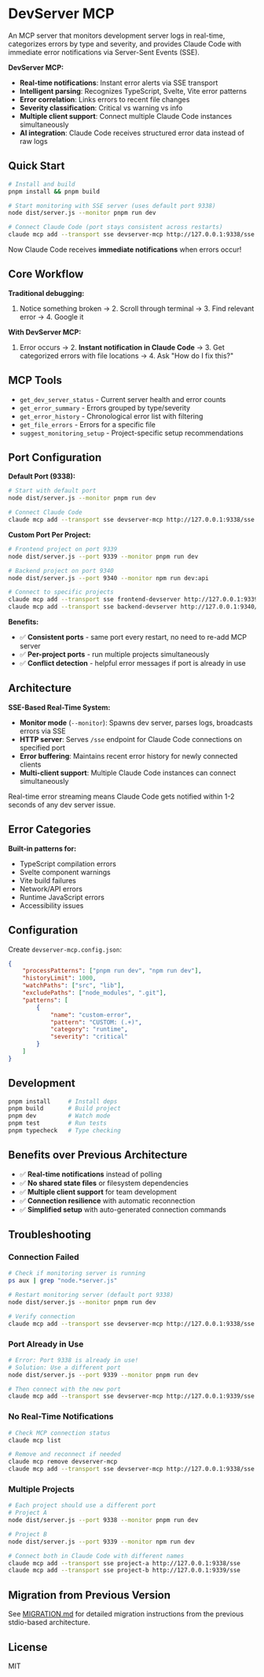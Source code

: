 # DevServer MCP

An MCP server that monitors development server logs in real-time, categorizes errors by type and severity, and provides Claude Code with immediate error notifications via Server-Sent Events (SSE).

**DevServer MCP:**

-   **Real-time notifications**: Instant error alerts via SSE transport
-   **Intelligent parsing**: Recognizes TypeScript, Svelte, Vite error patterns
-   **Error correlation**: Links errors to recent file changes
-   **Severity classification**: Critical vs warning vs info
-   **Multiple client support**: Connect multiple Claude Code instances simultaneously
-   **AI integration**: Claude Code receives structured error data instead of raw logs

## Quick Start

```bash
# Install and build
pnpm install && pnpm build

# Start monitoring with SSE server (uses default port 9338)
node dist/server.js --monitor pnpm run dev

# Connect Claude Code (port stays consistent across restarts)
claude mcp add --transport sse devserver-mcp http://127.0.0.1:9338/sse
```

Now Claude Code receives **immediate notifications** when errors occur!

## Core Workflow

**Traditional debugging:**

1. Notice something broken → 2. Scroll through terminal → 3. Find relevant error → 4. Google it

**With DevServer MCP:**

1. Error occurs → 2. **Instant notification in Claude Code** → 3. Get categorized errors with file locations → 4. Ask "How do I fix this?"

## MCP Tools

-   `get_dev_server_status` - Current server health and error counts
-   `get_error_summary` - Errors grouped by type/severity
-   `get_error_history` - Chronological error list with filtering
-   `get_file_errors` - Errors for a specific file
-   `suggest_monitoring_setup` - Project-specific setup recommendations

## Port Configuration

**Default Port (9338):**
```bash
# Start with default port
node dist/server.js --monitor pnpm run dev

# Connect Claude Code  
claude mcp add --transport sse devserver-mcp http://127.0.0.1:9338/sse
```

**Custom Port Per Project:**
```bash
# Frontend project on port 9339
node dist/server.js --port 9339 --monitor pnpm run dev

# Backend project on port 9340  
node dist/server.js --port 9340 --monitor npm run dev:api

# Connect to specific projects
claude mcp add --transport sse frontend-devserver http://127.0.0.1:9339/sse
claude mcp add --transport sse backend-devserver http://127.0.0.1:9340/sse
```

**Benefits:**
- ✅ **Consistent ports** - same port every restart, no need to re-add MCP server
- ✅ **Per-project ports** - run multiple projects simultaneously  
- ✅ **Conflict detection** - helpful error messages if port is already in use

## Architecture

**SSE-Based Real-Time System:**

-   **Monitor mode** (`--monitor`): Spawns dev server, parses logs, broadcasts errors via SSE
-   **HTTP server**: Serves `/sse` endpoint for Claude Code connections on specified port
-   **Error buffering**: Maintains recent error history for newly connected clients
-   **Multi-client support**: Multiple Claude Code instances can connect simultaneously

Real-time error streaming means Claude Code gets notified within 1-2 seconds of any dev server issue.

## Error Categories

**Built-in patterns for:**

-   TypeScript compilation errors
-   Svelte component warnings
-   Vite build failures
-   Network/API errors
-   Runtime JavaScript errors
-   Accessibility issues

## Configuration

Create `devserver-mcp.config.json`:

```json
{
    "processPatterns": ["pnpm run dev", "npm run dev"],
    "historyLimit": 1000,
    "watchPaths": ["src", "lib"],
    "excludePaths": ["node_modules", ".git"],
    "patterns": [
        {
            "name": "custom-error",
            "pattern": "CUSTOM: (.+)",
            "category": "runtime",
            "severity": "critical"
        }
    ]
}
```

## Development

```bash
pnpm install     # Install deps
pnpm build       # Build project
pnpm dev         # Watch mode
pnpm test        # Run tests
pnpm typecheck   # Type checking
```

## Benefits over Previous Architecture

-   ✅ **Real-time notifications** instead of polling
-   ✅ **No shared state files** or filesystem dependencies
-   ✅ **Multiple client support** for team development
-   ✅ **Connection resilience** with automatic reconnection
-   ✅ **Simplified setup** with auto-generated connection commands

## Troubleshooting

### Connection Failed
```bash
# Check if monitoring server is running
ps aux | grep "node.*server.js"

# Restart monitoring server (default port 9338)
node dist/server.js --monitor pnpm run dev

# Verify connection
claude mcp add --transport sse devserver-mcp http://127.0.0.1:9338/sse
```

### Port Already in Use
```bash
# Error: Port 9338 is already in use!
# Solution: Use a different port
node dist/server.js --port 9339 --monitor pnpm run dev

# Then connect with the new port
claude mcp add --transport sse devserver-mcp http://127.0.0.1:9339/sse
```

### No Real-Time Notifications
```bash
# Check MCP connection status
claude mcp list

# Remove and reconnect if needed
claude mcp remove devserver-mcp
claude mcp add --transport sse devserver-mcp http://127.0.0.1:9338/sse
```

### Multiple Projects
```bash
# Each project should use a different port
# Project A
node dist/server.js --port 9338 --monitor pnpm run dev

# Project B  
node dist/server.js --port 9339 --monitor npm run dev

# Connect both in Claude Code with different names
claude mcp add --transport sse project-a http://127.0.0.1:9338/sse
claude mcp add --transport sse project-b http://127.0.0.1:9339/sse
```

## Migration from Previous Version

See [MIGRATION.md](./MIGRATION.md) for detailed migration instructions from the previous stdio-based architecture.

## License

MIT
